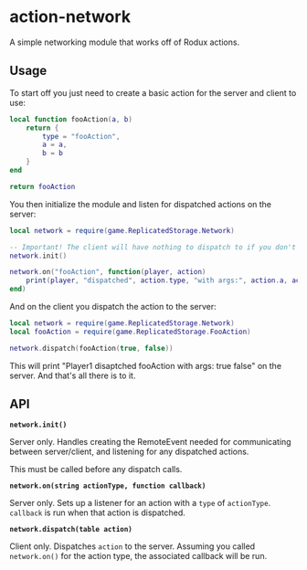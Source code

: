 # action-network

A simple networking module that works off of Rodux actions.

## Usage

To start off you just need to create a basic action for the server and client to use:

```lua
local function fooAction(a, b)
    return {
        type = "fooAction",
        a = a,
        b = b
    }
end

return fooAction
```

You then initialize the module and listen for dispatched actions on the server:

```lua
local network = require(game.ReplicatedStorage.Network)

-- Important! The client will have nothing to dispatch to if you don't call this
network.init()

network.on("fooAction", function(player, action)
    print(player, "dispatched", action.type, "with args:", action.a, action.b)
end)
```

And on the client you dispatch the action to the server:

```lua
local network = require(game.ReplicatedStorage.Network)
local fooAction = require(game.ReplicatedStorage.FooAction)

network.dispatch(fooAction(true, false))
```

This will print "Player1 disaptched fooAction with args: true false" on the server. And that's all there is to it.

## API

**`network.init()`**

Server only. Handles creating the RemoteEvent needed for communicating between server/client, and listening for any dispatched actions.

This must be called before any dispatch calls.

**`network.on(string actionType, function callback)`**

Server only. Sets up a listener for an action with a `type` of `actionType`. `callback` is run when that action is dispatched.

**`network.dispatch(table action)`**

Client only. Dispatches `action` to the server. Assuming you called `network.on()` for the action type, the associated callback will be run.
